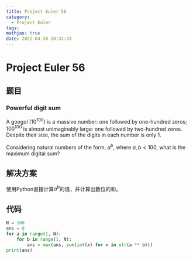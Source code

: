 ```yaml
---
title: Project Euler 56
category:
  - Project Euler
tags:
mathjax: true
date: 2022-04-30 10:31:43
---
```


<escape><!-- more --></escape>

# Project Euler 56

## 题目

### Powerful digit sum

A googol ($10^{100}$) is a massive number: one followed by one-hundred zeros; $100^{100}$ is almost unimaginably large: one followed by two-hundred zeros. Despite their size, the sum of the digits in each number is only $1$.

Considering natural numbers of the form, $a^b$, where $a, b < 100$, what is the maximum digital sum?

## 解决方案

使用Python直接计算$a^b$的值，并计算出数位的和。

## 代码

```py
N = 100
ans = 0
for a in range(1, N):
    for b in range(1, N):
        ans = max(ans, sum(int(x) for x in str(a ** b)))
print(ans)
```
